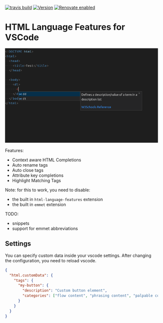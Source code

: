 [![travis build](https://img.shields.io/travis/com/SimonSiefke/vscode-html-language-features?style=flat-square)](https://travis-ci.com/SimonSiefke/vscode-html-language-features) [![Version](https://vsmarketplacebadge.apphb.com/version/SimonSiefke.html-language-features.svg)](https://marketplace.visualstudio.com/items?itemName=SimonSiefke.html-language-features) [![Renovate enabled](https://img.shields.io/badge/renovate-enabled-brightgreen.svg)](https://renovatebot.com/)

# HTML Language Features for VSCode

![Demo](./demo.png)

Features:

- Context aware HTML Completions
- Auto rename tags
- Auto close tags
- Attribute key completions
- Highlight Matching Tags

<!-- TODO better image -->

Note: for this to work, you need to disable:

- the built in `html-language-features` extension
- the built in `emmet` extension

TODO:

- snippets
- support for emmet abbreviations

## Settings

You can specify custom data inside your vscode settings. After changing the configuration, you need to reload vscode.

```json
{
  "html.customData": {
    "tags": {
      "my-button": {
        "description": "Custom button element",
        "categories": ["flow content", "phrasing content", "palpable content"]
      }
    }
  }
}
```

<!-- TODO:  [html] Automatically delete HTML closing tag when converting to self-closing tag #58315  -->

<!-- TODO emmet is really smart: it computed the expansions as one types so when one hits tab the expansions are already computed and applied instantly -->

<!-- TODO


 -->
